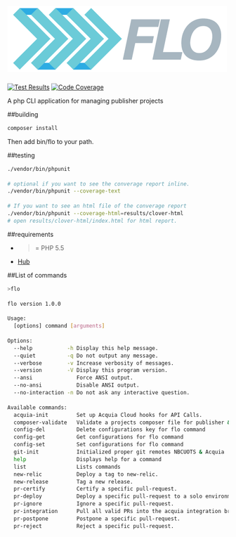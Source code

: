 # ![](logo.png)


[![Test Results](https://img.shields.io/badge/build-passing-brightgreen.svg)](http://ci.publisher7.com/job/flo/job/Flo-Analysis/lastCompletedBuild/testReport/)
[![Code Coverage](https://img.shields.io/badge/coverage-52.3-yellow.svg)](http://ci.publisher7.com/job/flo/job/Flo-Analysis/)

A php CLI application for managing publisher projects

##building

```php
composer install
```

Then add bin/flo to your path.


##testing

```sh
./vendor/bin/phpunit

# optional if you want to see the converage report inline.
./vendor/bin/phpunit --coverage-text

# If you want to see an html file of the converage report
./vendor/bin/phpunit --coverage-html=results/clover-html
# open results/clover-html/index.html for html report.
```

##requirements
* >= PHP 5.5
* [Hub](https://github.com/github/hub)

##List of commands
```bash
>flo

flo version 1.0.0

Usage:
  [options] command [arguments]

Options:
  --help           -h Display this help message.
  --quiet          -q Do not output any message.
  --verbose        -v Increase verbosity of messages.
  --version        -V Display this program version.
  --ansi              Force ANSI output.
  --no-ansi           Disable ANSI output.
  --no-interaction -n Do not ask any interactive question.

Available commands:
  acquia-init         Set up Acquia Cloud hooks for API Calls.
  composer-validate   Validate a projects composer file for publisher & flo
  config-del          Delete configurations key for flo command
  config-get          Get configurations for flo command
  config-set          Set configurations for flo command
  git-init            Initialized proper git remotes NBCUOTS & Acquia
  help                Displays help for a command
  list                Lists commands
  new-relic           Deploy a tag to new-relic.
  new-release         Tag a new release.
  pr-certify          Certify a specific pull-request.
  pr-deploy           Deploy a specific pull-request to a solo environment.
  pr-ignore           Ignore a specific pull-request.
  pr-integration      Pull all valid PRs into the acquia integration branch.
  pr-postpone         Postpone a specific pull-request.
  pr-reject           Reject a specific pull-request.
```
